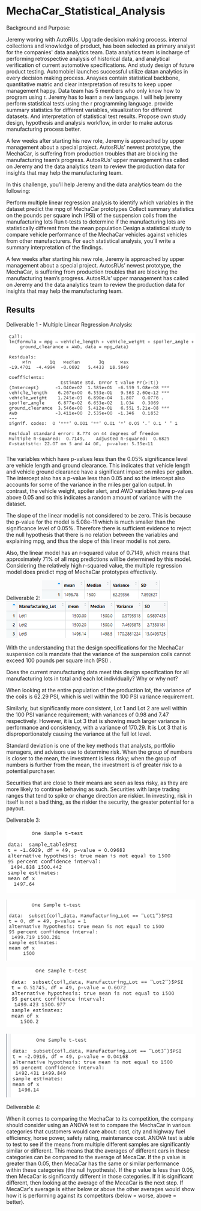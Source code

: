# MechaCar_Statistical_Analysis

Background and Purpose:

 Jeremy woring with AutoRUs. Upgrade decision making process. internal collections and knowledge of product, has been selected as primary analyst for the companies' data analytics team. Data analytics team is incharge of performing retrospective analysis of historical data, and analytical verification of current automotive specifications. And study design of future product testing. Automobiel launches successful utilize datan analytics in every decision making process. Anayses contain statistical backbone, quantitative matric and clear interpretation of results to keep upper management happy. Data team has 5 members who only know how to program using r. Jeremy has to learn a new language. I will help jeremy perform statistical tests using the r programming language. provide summary statistics for different variables, visualization for different datasets. And interpretation of statistical test results. Propose own study design, hypothesis and analysis workflow, in order to make autorus manufacturing process better.

A few weeks after starting his new role, Jeremy is approached by upper management about a special project. AutosRUs’ newest prototype, the MechaCar, is suffering from production troubles that are blocking the manufacturing team’s progress. AutosRUs’ upper management has called on Jeremy and the data analytics team to review the production data for insights that may help the manufacturing team.

In this challenge, you’ll help Jeremy and the data analytics team do the following:

Perform multiple linear regression analysis to identify which variables in the dataset predict the mpg of MechaCar prototypes
Collect summary statistics on the pounds per square inch (PSI) of the suspension coils from the manufacturing lots
Run t-tests to determine if the manufacturing lots are statistically different from the mean population
Design a statistical study to compare vehicle performance of the MechaCar vehicles against vehicles from other manufacturers. For each statistical analysis, you’ll write a summary interpretation of the findings.

A few weeks after starting his new role, Jeremy is approached by upper management about a special project. AutosRUs’ newest prototype, the MechaCar, is suffering from production troubles that are blocking the manufacturing team’s progress. AutosRUs’ upper management has called on Jeremy and the data analytics team to review the production data for insights that may help the manufacturing team.

## Results
Deliverable 1 - Multiple Linear Regression Analysis: 

 ![](Images/Multiple%20Linear%20Regression.png)

The variables which have p-values less than the 0.05% significance level are vehicle length and ground clearance. This indicates that vehicle length and vehicle ground clearance have a significant impact on miles per gallon. The intercept also has a p-value less than 0.05 and so the intercept also accounts for some of the variance in the miles per gallon output. In contrast, the vehicle weight, spoiler alert, and AWD variables have p-values above 0.05 and so this indicates a random amount of variance with the dataset. 

The slope of the linear model is not considered to be zero. This is because the p-value for the model is 5.08e-11 which is much smaller than the significance level of 0.05%. Therefore there is sufficient evidence to reject the null hypothesis that there is no relation between the variables and explaining mpg, and thus the slope of this linear model is not zero.

Also, the linear model has an r-squared value of 0.7149, which means that approximately 71% of all mpg predictions will be determined by this model. Considering the relatively high r-squared value, the multiple regression model does predict mpg of MechaCar prototypes effectively.

Deliverable 2:
![](Images/total%20summary.png)
![](Images/Summary%20by%20lot.png)

With the understanding that the design specifications for the MechaCar suspension coils mandate that the variance of the suspension coils cannot exceed 100 pounds per square inch (PSI) .

Does the current manufacturing data meet this design specification for all manufacturing lots in total and each lot individually? Why or why not?

When looking at the entire population of the production lot, the variance of the coils is 62.29 PSI, which is well within the 100 PSI variance requirement.

Similarly, but significantly more consistent, Lot 1 and Lot 2 are well within the 100 PSI variance requirement; with variances of 0.98 and 7.47 respectively. However, it is Lot 3 that is showing much larger variance in performance and consistency, with a variance of 170.29. It is Lot 3 that is disproportionately causing the variance at the full lot level.

Standard deviation is one of the key methods that analysts, portfolio managers, and advisors use to determine risk. When the group of numbers is closer to the mean, the investment is less risky; when the group of numbers is further from the mean, the investment is of greater risk to a potential purchaser.

Securities that are close to their means are seen as less risky, as they are more likely to continue behaving as such. Securities with large trading ranges that tend to spike or change direction are riskier. In investing, risk in itself is not a bad thing, as the riskier the security, the greater potential for a payout.

Deliverable 3:

![](Images/T-test%20for%20all%20lots.png)

![](Images/lot1.png)

![](Images/lot2.png)

![](Images/lot3.png)

Deliverable 4:

When it comes to comparing the MechaCar to its competition, the company should consider using an ANOVA test to compare the MechaCar in various categories that customers would care about: cost, city and highway fuel efficiency, horse power, safety rating, maintenance cost. ANOVA test is able to test to see if the means from multiple different samples are significantly similar or different. This means that the averages of different cars in these categories can be compared to the average of MecaCar. If the p value is greater than 0.05, then MecaCar has the same or similar performance within these categories (the null hypothesis). If the p value is less than 0.05, then MecaCar is significantly different in those categories. If it is significant different, then looking at the average of the MecaCar is the next step. If MecaCar's average is either below or above the other averages would show how it is performing against its competitors (below = worse, above = better).
